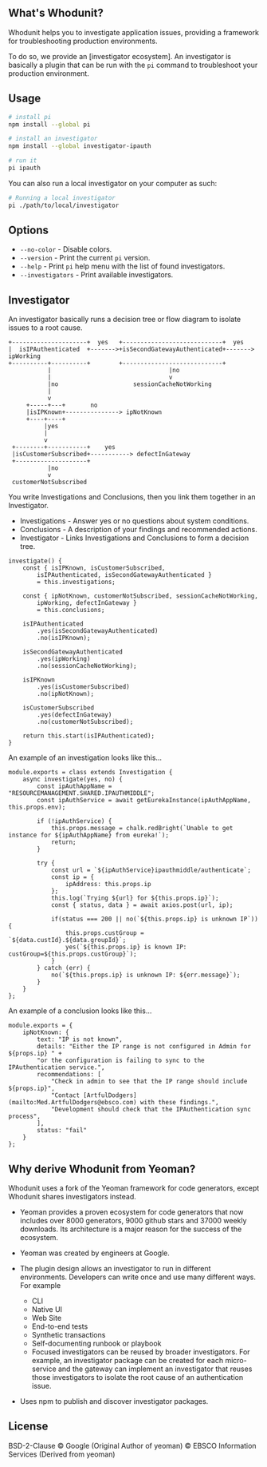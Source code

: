 ## What's Whodunit?

Whodunit helps you to investigate application issues, providing a framework for troubleshooting production environments.

To do so, we provide an [investigator ecosystem]. An investigator is basically a plugin that can be run with the `pi` command to troubleshoot your production environment.

## Usage

```sh
# install pi
npm install --global pi

# install an investigator
npm install --global investigator-ipauth

# run it
pi ipauth
```

You can also run a local investigator on your computer as such:

```sh
# Running a local investigator
pi ./path/to/local/investigator
```

## Options

- `--no-color` - Disable colors.
- `--version` - Print the current `pi` version.
- `--help` - Print `pi` help menu with the list of found investigators.
- `--investigators` - Print available investigators.

## Investigator

An investigator basically runs a decision tree or flow diagram to isolate issues to a root cause.

```None
+---------------------+  yes   +----------------------------+  yes
|  isIPAuthenticated  +------->+isSecondGatewayAuthenticated+-------> ipWorking
+----------+----------+        +----------------------------+
           |                                 |no
           |                                 v
           |no                     sessionCacheNotWorking
           |
           v
     +-----+---+       no
     |isIPKnown+---------------> ipNotKnown
     +----+----+
          |yes
          |
          v
 +--------+-----------+    yes
 |isCustomerSubscribed+-----------> defectInGateway
 +--------------------+
           |no
           v
 customerNotSubscribed
```

You write Investigations and Conclusions, then you link them together in an Investigator.

* Investigations - Answer yes or no questions about system conditions.
* Conclusions - A description of your findings and recommended actions.
* Investigator - Links Investigations and Conclusions to form a decision tree.

```
investigate() {
    const { isIPKnown, isCustomerSubscribed, 
        isIPAuthenticated, isSecondGatewayAuthenticated } 
        = this.investigations;
        
    const { ipNotKnown, customerNotSubscribed, sessionCacheNotWorking, 
        ipWorking, defectInGateway } 
        = this.conclusions;
    
    isIPAuthenticated
        .yes(isSecondGatewayAuthenticated)
        .no(isIPKnown);

    isSecondGatewayAuthenticated
        .yes(ipWorking)
        .no(sessionCacheNotWorking);

    isIPKnown
        .yes(isCustomerSubscribed)
        .no(ipNotKnown);

    isCustomerSubscribed
        .yes(defectInGateway)
        .no(customerNotSubscribed);

    return this.start(isIPAuthenticated);
}
```

An example of an investigation looks like this...
```
module.exports = class extends Investigation {
    async investigate(yes, no) {
        const ipAuthAppName = "RESOURCEMANAGEMENT.SHARED.IPAUTHMIDDLE";
        const ipAuthService = await getEurekaInstance(ipAuthAppName, this.props.env);

        if (!ipAuthService) {
            this.props.message = chalk.redBright(`Unable to get instance for ${ipAuthAppName} from eureka!`);
            return;
        }

        try {
            const url = `${ipAuthService}ipauthmiddle/authenticate`;
            const ip = {
                ipAddress: this.props.ip
            };
            this.log(`Trying ${url} for ${this.props.ip}`);
            const { status, data } = await axios.post(url, ip);

            if(status === 200 || no(`${this.props.ip} is unknown IP`)) {
                this.props.custGroup = `${data.custId}.${data.groupId}`;
                yes(`${this.props.ip} is known IP: custGroup=${this.props.custGroup}`);
            } 
        } catch (err) {
            no(`${this.props.ip} is unknown IP: ${err.message}`);
        }
    }
};
```

An example of a conclusion looks like this...
```
module.exports = {
    ipNotKnown: {
        text: "IP is not known",
        details: "Either the IP range is not configured in Admin for ${props.ip} " +
        "or the configuration is failing to sync to the IPAuthentication service.",
        recommendations: [
            "Check in admin to see that the IP range should include ${props.ip}",
            "Contact [ArtfulDodgers](mailto:Med.ArtfulDodgers@ebsco.com) with these findings.",
            "Development should check that the IPAuthentication sync process",
        ],
        status: "fail"
    }
};
```

## Why derive Whodunit from Yeoman?

Whodunit uses a fork of the Yeoman framework for code generators, except Whodunit shares investigators instead.

* Yeoman provides a proven ecosystem for code generators that now includes over 8000 generators, 9000 github stars and 37000 weekly downloads. Its architecture is a major reason for the success of the ecosystem.
* Yeoman was created by engineers at Google.
* The plugin design allows an investigator to run in different environments. Developers can write once and use many different ways. For example

    * CLI
    * Native UI
    * Web Site
    * End-to-end tests
    * Synthetic transactions
    * Self-documenting runbook or playbook
    * Focused investigators can be reused by broader investigators. For example, an investigator package can be created for each micro-service and the gateway can implement an investigator that reuses those investigators to isolate the root cause of an authentication issue.

* Uses npm to publish and discover investigator packages.

## License

BSD-2-Clause © Google (Original Author of yeoman) © EBSCO Information Services (Derived from yeoman)
